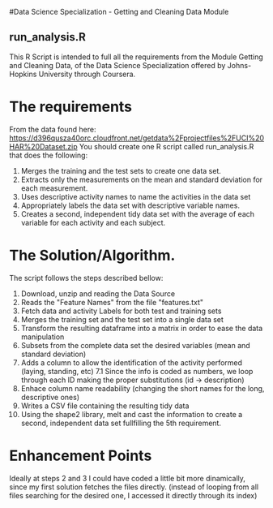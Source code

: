 #Data Science Specialization - Getting and Cleaning Data Module

## run_analysis.R

This R Script is intended to full all the requirements from the Module Getting and Cleaning Data, of the 
Data Science Specialization offered by Johns-Hopkins University through Coursera.

The requirements
================
From the data found here: https://d396qusza40orc.cloudfront.net/getdata%2Fprojectfiles%2FUCI%20HAR%20Dataset.zip 
You should create one R script called run_analysis.R that does the following:
1. Merges the training and the test sets to create one data set.
2. Extracts only the measurements on the mean and standard deviation for each measurement. 
3. Uses descriptive activity names to name the activities in the data set
4. Appropriately labels the data set with descriptive variable names. 
5. Creates a second, independent tidy data set with the average of each variable for each activity and each subject.

The Solution/Algorithm.
=======================
The script follows the steps described bellow:
1. Download, unzip and reading the Data Source
2. Reads the "Feature Names" from the file "features.txt"
3. Fetch data and activity Labels for both test and training sets
4. Merges the training set and the test set into a single data set
5. Transform the resulting dataframe into a matrix in order to ease the data manipulation
6. Subsets from the complete data set the desired variables (mean and standard deviation)
7. Adds a column to allow the identification of the activity performed (laying, standing, etc)
  7.1 Since the info is coded as numbers, we loop through each ID making the proper substitutions (id -> description)
8. Enhace column name readability (changing the short names for the long, descriptive ones)
9. Writes a CSV file containing the resulting tidy data
10. Using the shape2 library, melt and cast the information to create a second, independent data set fullfilling the 5th requirement.

Enhancement Points
==================
Ideally at steps 2 and 3 I could have coded a little bit more dinamically, since my first solution fetches the files directly. (instead of looping from all files searching for the desired one, I accessed it directly through its index)



